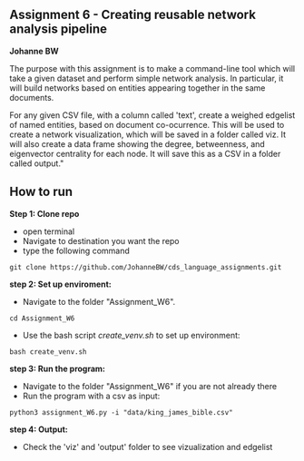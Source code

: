## Assignment 6 - Creating reusable network analysis pipeline
**Johanne BW**

The purpose with this assignment is to make a command-line tool which will take a given dataset and perform simple network analysis. 
In particular, it will build networks based on entities appearing together in the same documents.

For any given CSV file, with a column called 'text', create a weighed edgelist of named entities, based on document co-ocurrence. This will be used to create a network visualization, which will be saved in a folder called viz. It will also create a data frame showing the degree, betweenness, and eigenvector centrality for each node. It will save this as a CSV in a folder called output."

## How to run
**Step 1: Clone repo**
- open terminal
- Navigate to destination you want the repo
- type the following command
 ```console
 git clone https://github.com/JohanneBW/cds_language_assignments.git
 ```
**step 2: Set up enviroment:**
- Navigate to the folder "Assignment_W6".
```console
cd Assignment_W6
```  
- Use the bash script _create_venv.sh_ to set up environment:  
```console
bash create_venv.sh
```  
**step 3: Run the program:**
- Navigate to the folder "Assignment_W6" if you are not already there
- Run the program with a csv as input:
```console
python3 assignment_W6.py -i "data/king_james_bible.csv"
```  
**step 4: Output:**
- Check the 'viz' and 'output' folder to see vizualization and edgelist
